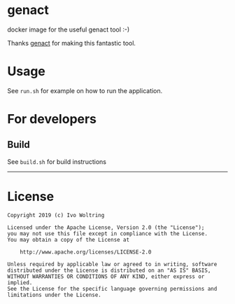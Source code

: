 # genact

docker image for the useful genact tool :-)

Thanks [genact](https://github.com/svenstaro/genact/releases) for making this fantastic tool.


# Usage

See `run.sh` for example on how to run the application.

# For developers

## Build

See `build.sh` for build instructions

---
# License

    Copyright 2019 (c) Ivo Woltring

    Licensed under the Apache License, Version 2.0 (the "License");
    you may not use this file except in compliance with the License.
    You may obtain a copy of the License at

        http://www.apache.org/licenses/LICENSE-2.0

    Unless required by applicable law or agreed to in writing, software
    distributed under the License is distributed on an "AS IS" BASIS,
    WITHOUT WARRANTIES OR CONDITIONS OF ANY KIND, either express or implied.
    See the License for the specific language governing permissions and
    limitations under the License.

